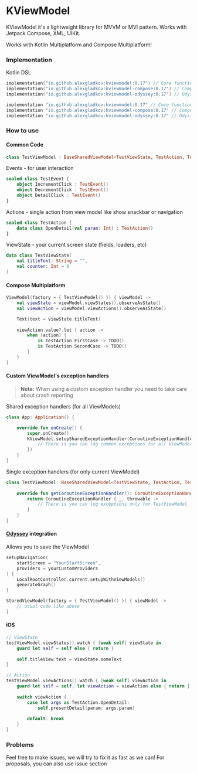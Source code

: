 # KViewModel

KViewModel it's a lightweight library for MVVM or MVI pattern. Works with Jetpack Compose, XML, UIKit.

Works with Kotlin Multiplatform and Compose Multiplatform!

### Implementation

Kotlin DSL

```kotlin
implementation("io.github.alexgladkov:kviewmodel:0.17") // Core functions
implementation("io.github.alexgladkov:kviewmodel-compose:0.17") // Compose extensions
implementation("io.github.alexgladkov:kviewmodel-odyssey:0.17") // Odyssey extensions
```

```groovy
implementation "io.github.alexgladkov:kviewmodel:0.17" // Core functions
implementation "io.github.alexgladkov:kviewmodel-compose:0.17" // Compose extensions
implementation "io.github.alexgladkov:kviewmodel-odyssey:0.17" // Odyssey extensions
```

### How to use

#### Common Code

```kotlin
class TestViewModel : BaseSharedViewModel<TestViewState, TestAction, TestEvent>(initialState = TestViewState())
```

Events - for user interaction

```kotlin
sealed class TestEvent {
    object IncrementClick : TestEvent()
    object DecrementClick : TestEvent()
    object DetailClick : TestEvent()
}
```

Actions - single action from view model like show snackbar or navigation

```kotlin
sealed class TestAction {
    data class OpenDetail(val param: Int) : TestAction()
}
```

ViewState - your current screen state (fields, loaders, etc)

```kotlin
data class TestViewState(
    val titleText: String = "",
    val counter: Int = 0
)
```

#### Compose Multiplatform

```kotlin
ViewModel(factory = { TestViewModel() }) { viewModel ->
    val viewState = viewModel.viewStates().observeAsState()
    val viewAction = viewModel.viewActions().observeAsState()

    Text(text = viewState.titleText)
    
    viewAction.value?.let { action -> 
        when (action) {
            is TestAction.FirstCase -> TODO()
            is TestAction.SecondCase -> TODO()
        }
    }
}
```

#### Custom ViewModel's exception handlers 

> **Note:** When using a custom exception handler you need to take care about crash reporting

Shared exception handlers (for all ViewModels)

```kotlin
class App: Application() {

    override fun onCreate() {
        super.onCreate()
        KViewModel.setupSharedExceptionHandler(CoroutineExceptionHandler { _, throwable ->
            // There is you can log common exceptions for all ViewModels
        })
    }
}
```

Single exception handlers (for only current ViewModel)

```kotlin
class TestViewModel: BaseSharedViewModel<TestViewState, TestAction, TestEvent>(initialState = TestViewState()) {
    
    override fun getCoroutineExceptionHandler(): CoroutineExceptionHandler {
        return CoroutineExceptionHandler { _, throwable ->
            // There is you can log exceptions only for TestViewModel
        }
    }
}
```

#### [Odyssey](https://github.com/AlexGladkov/Odyssey) integration
Allows you to save the ViewModel
```kotlin
setupNavigation(
    startScreen = "YourStartScreen",
    providers = yourCustomProviders
) {
    LocalRootController.current.setupWithViewModels()
    generateGraph()
}
```

```kotlin
StoredViewModel(factory = { TestViewModel() }) { viewModel ->
    // usual code like above
}
```

#### iOS

```swift
// ViewState
testViewModel.viewStates().watch { [weak self] viewState in
    guard let self = self else { return }
    
    self.titleView.text = viewState.someText 
}

// Action
testViewModel.viewActions().watch { [weak self] viewAction in
    guard let self = self, let viewAction = viewAction else { return }
    
    switch viewAction {
        case let args as TestAction.OpenDetail:
            self.presentDetail(param: args.param)
                    
        default: break 
    }
}
```

### Problems

Feel free to make issues, we will try to fix it as fast as we can! For proposals, you can also use issue section 
